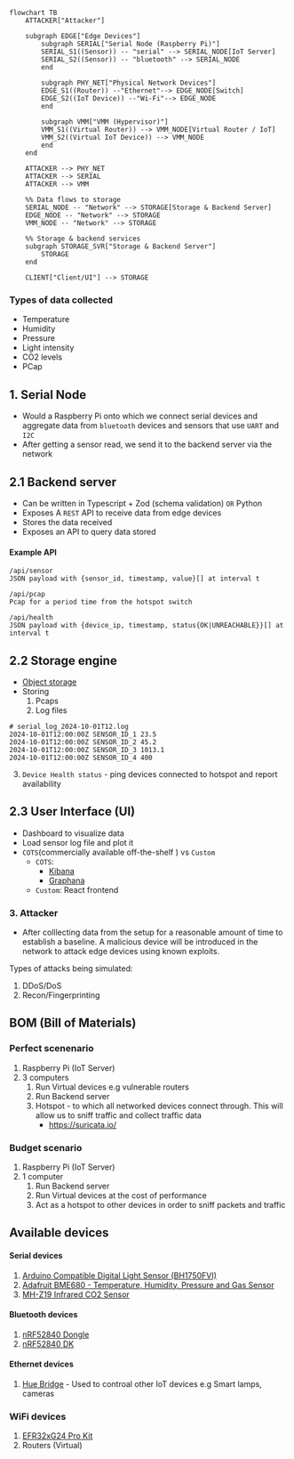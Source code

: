 ```mermaid
flowchart TB
    ATTACKER["Attacker"]

    subgraph EDGE["Edge Devices"]
        subgraph SERIAL["Serial Node (Raspberry Pi)"]
        SERIAL_S1((Sensor)) -- "serial" --> SERIAL_NODE[IoT Server]
        SERIAL_S2((Sensor)) -- "bluetooth" --> SERIAL_NODE
        end

        subgraph PHY_NET["Physical Network Devices"]
        EDGE_S1((Router)) --"Ethernet"--> EDGE_NODE[Switch]
        EDGE_S2((IoT Device)) --"Wi-Fi"--> EDGE_NODE
        end

        subgraph VMM["VMM (Hypervisor)"]
        VMM_S1((Virtual Router)) --> VMM_NODE[Virtual Router / IoT]
        VMM_S2((Virtual IoT Device)) --> VMM_NODE
        end
    end

    ATTACKER --> PHY_NET
    ATTACKER --> SERIAL
    ATTACKER --> VMM

    %% Data flows to storage
    SERIAL_NODE -- "Network" --> STORAGE[Storage & Backend Server]
    EDGE_NODE -- "Network" --> STORAGE
    VMM_NODE -- "Network" --> STORAGE

    %% Storage & backend services
    subgraph STORAGE_SVR["Storage & Backend Server"]
        STORAGE
    end

    CLIENT["Client/UI"] --> STORAGE
```

### Types of data collected

-   Temperature
-   Humidity
-   Pressure
-   Light intensity
-   CO2 levels
-   PCap

## 1. Serial Node

-   Would a Raspberry Pi onto which we connect serial devices and aggregate data from `bluetooth` devices and sensors that use `UART` and `I2C`
-   After getting a sensor read, we send it to the backend server via the network

## 2.1 Backend server

-   Can be written in Typescript + Zod (schema validation) `OR` Python
-   Exposes A `REST` API to receive data from edge devices
-   Stores the data received
-   Exposes an API to query data stored

#### Example API

```
/api/sensor
JSON payload with {sensor_id, timestamp, value}[] at interval t
```

```
/api/pcap
Pcap for a period time from the hotspot switch
```

```
/api/health
JSON payload with {device_ip, timestamp, status{OK|UNREACHABLE}}[] at interval t
```

## 2.2 Storage engine

-   [Object storage](https://aws.amazon.com/what-is/object-storage/)
-   Storing
    1.  Pcaps
    2.  Log files

```log
# serial_log_2024-10-01T12.log
2024-10-01T12:00:00Z SENSOR_ID_1 23.5
2024-10-01T12:00:00Z SENSOR_ID_2 45.2
2024-10-01T12:00:00Z SENSOR_ID_3 1013.1
2024-10-01T12:00:00Z SENSOR_ID_4 400
```

3. `Device Health status` - ping devices connected to hotspot and report availability

## 2.3 User Interface (UI)

-   Dashboard to visualize data
-   Load sensor log file and plot it
-   `COTS`(commercially available off-the-shelf ) vs `Custom`
    -   `COTS`:
        -   [Kibana](https://www.elastic.co/kibana)
        -   [Graphana](https://grafana.com/)
    -   `Custom`: React frontend

### 3. Attacker

-   After colllecting data from the setup for a reasonable amount of time to establish a baseline. A malicious device will be introduced in the network to attack edge devices using known exploits.

Types of attacks being simulated:

1. DDoS/DoS
2. Recon/Fingerprinting

## BOM (Bill of Materials)

### Perfect scenenario

1. Raspberry Pi (IoT Server)
1. 3 computers
    1. Run Virtual devices e.g vulnerable routers
    2. Run Backend server
    3. Hotspot - to which all networked devices connect through. This will allow us to sniff traffic and collect traffic data
        - https://suricata.io/

### Budget scenario

1. Raspberry Pi (IoT Server)
2. 1 computer
    1. Run Backend server
    1. Run Virtual devices at the cost of performance
    1. Act as a hotspot to other devices in order to sniff packets and traffic

## Available devices

#### Serial devices

1. [Arduino Compatible Digital Light Sensor (BH1750FVI)](https://www.pishop.ca/product/arduino-compatible-digital-light-sensor-bh1750fvi/)
2. [Adafruit BME680 - Temperature, Humidity, Pressure and Gas Sensor
   ](https://www.pishop.ca/product/adafruit-bme680-temperature-humidity-pressure-and-gas-sensor/)
3. [MH-Z19 Infrared CO2 Sensor](https://www.amazon.ca/Infrared-Monitor-Dioxide-MH-Z19B-0-5000PPM/dp/B07KDPDH76)

#### Bluetooth devices

1. [nRF52840 Dongle
   ](https://www.nordicsemi.com/Products/Development-hardware/nRF52840-Dongle)
1. [nRF52840 DK](https://www.nordicsemi.com/Products/Development-hardware/nRF52840-DK)

#### Ethernet devices

1. [Hue Bridge](https://www.philips-hue.com/en-ca/p/hue-bridge/046677458478#overview) - Used to controal other IoT devices e.g Smart lamps, cameras

### WiFi devices

1. [EFR32xG24 Pro Kit](https://www.silabs.com/development-tools/wireless/efr32xg24-pro-kit-10-dbm?tab=overview)
1. Routers (Virtual)
